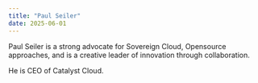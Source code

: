 ```yaml
---
title: "Paul Seiler"
date: 2025-06-01
---
```


Paul Seiler is a strong advocate for Sovereign Cloud, Opensource approaches, and is a creative leader of innovation through collaboration.

He is CEO of Catalyst Cloud.

